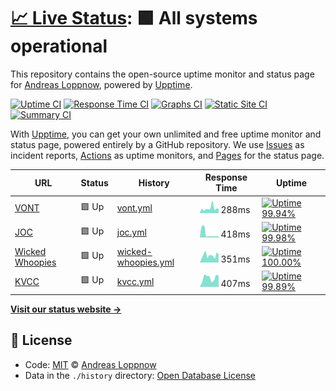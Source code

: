 # [📈 Live Status](https://aloppnow.github.io/sitemonitor): <!--live status--> **🟩 All systems operational**

This repository contains the open-source uptime monitor and status page for [Andreas Loppnow](https://aloppnow.github.io/sitemonitor), powered by [Upptime](https://github.com/upptime/upptime).

[![Uptime CI](https://github.com/koj-co/upptime/workflows/Uptime%20CI/badge.svg)](https://github.com/koj-co/upptime/actions?query=workflow%3A%22Uptime+CI%22)
[![Response Time CI](https://github.com/koj-co/upptime/workflows/Response%20Time%20CI/badge.svg)](https://github.com/koj-co/upptime/actions?query=workflow%3A%22Response+Time+CI%22)
[![Graphs CI](https://github.com/koj-co/upptime/workflows/Graphs%20CI/badge.svg)](https://github.com/koj-co/upptime/actions?query=workflow%3A%22Graphs+CI%22)
[![Static Site CI](https://github.com/koj-co/upptime/workflows/Static%20Site%20CI/badge.svg)](https://github.com/koj-co/upptime/actions?query=workflow%3A%22Static+Site+CI%22)
[![Summary CI](https://github.com/koj-co/upptime/workflows/Summary%20CI/badge.svg)](https://github.com/koj-co/upptime/actions?query=workflow%3A%22Summary+CI%22)

With [Upptime](https://upptime.js.org), you can get your own unlimited and free uptime monitor and status page, powered entirely by a GitHub repository. We use [Issues](https://github.com/aloppnow/sitemonitor/issues) as incident reports, [Actions](https://github.com/aloppnow/sitemonitor/actions) as uptime monitors, and [Pages](https://aloppnow.github.io/sitemonitor) for the status page.

<!--start: status pages-->
<!-- This summary is generated by Upptime (https://github.com/upptime/upptime) -->
<!-- Do not edit this manually, your changes will be overwritten -->

| URL                                           | Status | History                                                                                                   | Response Time                                                                        | Uptime                                                                                                                                                                                                                                   |
| --------------------------------------------- | ------ | --------------------------------------------------------------------------------------------------------- | ------------------------------------------------------------------------------------ | ---------------------------------------------------------------------------------------------------------------------------------------------------------------------------------------------------------------------------------------- |
| [VONT](https://www.vontweb.com)               | 🟩 Up  | [vont.yml](https://github.com/aloppnow/sitemonitor/commits/master/history/vont.yml)                       | <img alt="Response time graph" src="./graphs/vont.png" height="20"> 288ms            | [![Uptime 99.94%](https://img.shields.io/endpoint?url=https%3A%2F%2Fraw.githubusercontent.com%2Faloppnow%2Fsitemonitor%2Fmaster%2Fapi%2Fvont%2Fuptime.json)](https://aloppnow.github.io/sitemonitor/history/vont)                        |
| [JOC](https://www.jimsorganiccoffee.com/)     | 🟩 Up  | [joc.yml](https://github.com/aloppnow/sitemonitor/commits/master/history/joc.yml)                         | <img alt="Response time graph" src="./graphs/joc.png" height="20"> 418ms             | [![Uptime 99.98%](https://img.shields.io/endpoint?url=https%3A%2F%2Fraw.githubusercontent.com%2Faloppnow%2Fsitemonitor%2Fmaster%2Fapi%2Fjoc%2Fuptime.json)](https://aloppnow.github.io/sitemonitor/history/joc)                          |
| [Wicked Whoopies](https://wickedwhoopies.com) | 🟩 Up  | [wicked-whoopies.yml](https://github.com/aloppnow/sitemonitor/commits/master/history/wicked-whoopies.yml) | <img alt="Response time graph" src="./graphs/wicked-whoopies.png" height="20"> 351ms | [![Uptime 100.00%](https://img.shields.io/endpoint?url=https%3A%2F%2Fraw.githubusercontent.com%2Faloppnow%2Fsitemonitor%2Fmaster%2Fapi%2Fwicked-whoopies%2Fuptime.json)](https://aloppnow.github.io/sitemonitor/history/wicked-whoopies) |
| [KVCC](https://www.kvcc.me.edu/)              | 🟩 Up  | [kvcc.yml](https://github.com/aloppnow/sitemonitor/commits/master/history/kvcc.yml)                       | <img alt="Response time graph" src="./graphs/kvcc.png" height="20"> 407ms            | [![Uptime 99.89%](https://img.shields.io/endpoint?url=https%3A%2F%2Fraw.githubusercontent.com%2Faloppnow%2Fsitemonitor%2Fmaster%2Fapi%2Fkvcc%2Fuptime.json)](https://aloppnow.github.io/sitemonitor/history/kvcc)                        |

<!--end: status pages-->

[**Visit our status website →**](https://aloppnow.github.io/sitemonitor)

## 📄 License

- Code: [MIT](./LICENSE) © [Andreas Loppnow](https://aloppnow.github.io/sitemonitor)
- Data in the `./history` directory: [Open Database License](https://opendatacommons.org/licenses/odbl/1-0/)
